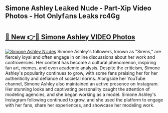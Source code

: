 ## Simone Ashley Le𝚊ked N𝚞de - Part-Xip Video Photos - Hot Onlyf𝚊ns Le𝚊ks rc4Gg

# <h2><a href="http://ac13284.deff.icu/?id=Simone+Ashley">🔗 New 👉🔴 Simone Ashley VIDEO Photos</a></h2>

[![Simone Ashley N𝚞des](https://i.imgur.com/rIISA9y.gif)](http://ac13284.deff.icu/?id=Simone+Ashley)
Simone Ashley's followers, known as "Sirens," are fiercely loyal and often engage in online discussions about her work and controversies. Her content has become a cultural phenomenon, inspiring fan art, memes, and even academic analysis. Despite the criticism, Simone Ashley's popularity continues to grow, with some fans praising her for her authenticity and defiance of societal norms. Alongside her YouTube channel, Simone Ashley also maintained an active presence on Instagram. Her stunning looks and captivating personality caught the attention of modeling agencies, and she began working as a model. Simone Ashley's Instagram following continued to grow, and she used the platform to engage with her fans, share her experiences, and showcase her modeling work.
